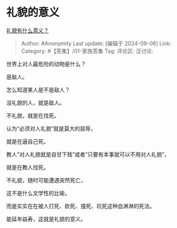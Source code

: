 # 礼貌的意义
[礼貌有什么意义？](https://www.zhihu.com/question/24528668/answer/3617094335)

> Author: #Anonymity
> Last update: [编辑于 2024-09-06]
> Link:
> Category: #【答集】/01-家族答集 
> Tag: 
> 评论区:
> 泛讨论:

世界上对人最危险的动物是什么？

是敌人。

怎么知道某人是不是敌人？

没礼貌的人，就是敌人。

不礼貌，就是在找死。

认为“必须对人礼貌”就是莫大的屈辱，

就是在逼自己死。

教人“对人礼貌就是自甘下贱”或者“只要有本事就可以不用对人礼貌”，

就是在教人找死。

不礼貌，随时可能遭遇突然死亡，

这不是什么文学性的比喻，

而是实实在在被人打死、砍死、撞死、坑死这种血淋淋的死法。

能延年益寿，这就是礼貌的意义。